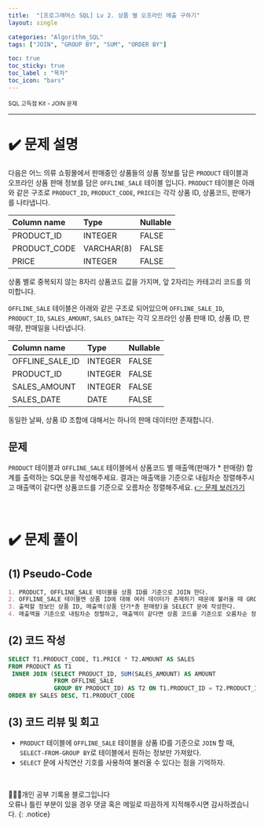 ```yaml
---
title:  "[프로그래머스 SQL] Lv 2. 상품 별 오프라인 매출 구하기"
layout: single

categories: "Algorithm_SQL"
tags: ["JOIN", "GROUP BY", "SUM", "ORDER BY"]

toc: true
toc_sticky: true
toc_label : "목차"
toc_icon: "bars"
---
```


<small>SQL 고득점 Kit - JOIN 문제</small>

***

# <span class="half_HL">✔️ 문제 설명</span>
다음은 어느 의류 쇼핑몰에서 판매중인 상품들의 상품 정보를 담은 ```PRODUCT``` 테이블과 오프라인 상품 판매 정보를 담은 ```OFFLINE_SALE``` 테이블 입니다. ```PRODUCT``` 테이블은 아래와 같은 구조로 ```PRODUCT_ID```, ```PRODUCT_CODE```, ```PRICE```는 각각 상품 ID, 상품코드, 판매가를 나타냅니다.

|Column name|	Type|	Nullable|
|:-----|:-----|:-----|
|PRODUCT_ID|	INTEGER|	FALSE|
|PRODUCT_CODE|	VARCHAR(8)|	FALSE|
|PRICE|	INTEGER|	FALSE|

상품 별로 중복되지 않는 8자리 상품코드 값을 가지며, 앞 2자리는 카테고리 코드를 의미합니다.

```OFFLINE_SALE``` 테이블은 아래와 같은 구조로 되어있으며 ```OFFLINE_SALE_ID```, ```PRODUCT_ID```, ```SALES_AMOUNT```, ```SALES_DATE```는 각각 오프라인 상품 판매 ID, 상품 ID, 판매량, 판매일을 나타냅니다.

|Column name|	Type	|Nullable|
|:-----|:-----|:-----|
|OFFLINE_SALE_ID|	INTEGER|	FALSE|
|PRODUCT_ID|	INTEGER	|FALSE|
|SALES_AMOUNT|	INTEGER	|FALSE|
|SALES_DATE|	DATE|	FALSE|

동일한 날짜, 상품 ID 조합에 대해서는 하나의 판매 데이터만 존재합니다.

## 문제
```PRODUCT``` 테이블과 ```OFFLINE_SALE``` 테이블에서 상품코드 별 매출액(판매가 * 판매량) 합계를 출력하는 SQL문을 작성해주세요. 결과는 매출액을 기준으로 내림차순 정렬해주시고 매출액이 같다면 상품코드를 기준으로 오름차순 정렬해주세요. [👉 문제 보러가기](https://school.programmers.co.kr/learn/courses/30/lessons/131533)

<br>

# <span class="half_HL">✔️ 문제 풀이</span>
## (1) Pseudo-Code
```markdown
1. PRODUCT, OFFLINE_SALE 테이블을 상품 ID를 기준으로 JOIN 한다.
2. OFFLINE_SALE 테이블엔 상품 ID에 대해 여러 데이터가 존재하기 때문에 불러올 때 GROUP BY로 묶은 뒤, ID별로 총 판매량을 불러온다.
3. 출력할 정보인 상품 ID, 매출액(상품 단가*총 판매량)을 SELECT 문에 작성한다.
4. 매출액을 기준으로 내림차순 정렬하고, 매출액이 같다면 상품 코드를 기준으로 오름차순 정렬한다.
```

## (2) 코드 작성
```sql
SELECT T1.PRODUCT_CODE, T1.PRICE * T2.AMOUNT AS SALES
FROM PRODUCT AS T1
 INNER JOIN (SELECT PRODUCT_ID, SUM(SALES_AMOUNT) AS AMOUNT
             FROM OFFLINE_SALE
             GROUP BY PRODUCT_ID) AS T2 ON T1.PRODUCT_ID = T2.PRODUCT_ID
ORDER BY SALES DESC, T1.PRODUCT_CODE
```

## (3) 코드 리뷰 및 회고
- ```PRODUCT``` 테이블에 ```OFFLINE_SALE``` 테이블을 상품 ID를 기준으로 ```JOIN``` 할 때, ```SELECT-FROM-GROUP BY```로 테이블에서 원하는 정보만 가져왔다.
- ```SELECT``` 문에 사칙연산 기호를 사용하여 불러올 수 있다는 점을 기억하자.

<br>

👩🏻‍💻개인 공부 기록용 블로그입니다
<br>오류나 틀린 부분이 있을 경우 댓글 혹은 메일로 따끔하게 지적해주시면 감사하겠습니다.
{: .notice}
